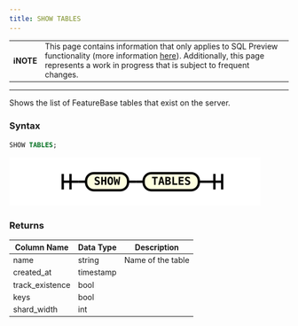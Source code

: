 ```yaml
---
title: SHOW TABLES
---
```


| | |
|-|-|
| **ℹ️NOTE** | This page contains information that only applies to SQL Preview functionality (more information [here](/data-querying/sql-preview)). Additionally, this page represents a work in progress that is subject to frequent changes. |

---


Shows the list of FeatureBase tables that exist on the server.

### Syntax

```sql
SHOW TABLES;
```

![expr](/img/sql/show_tables.svg)

### Returns

| **Column Name** | **Data Type** | **Description**   |
|-----------------|---------------|-------------------|
| name            | string        | Name of the table |
| created_at      | timestamp     |                   |
| track_existence | bool          |                   |
| keys            | bool          |                   |
| shard_width     | int           |                   |


